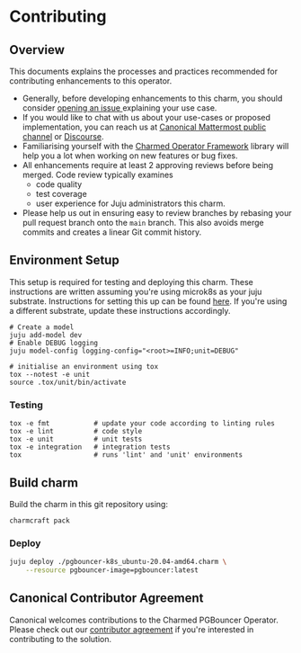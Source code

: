 # Contributing

## Overview

This documents explains the processes and practices recommended for contributing enhancements to
this operator.

- Generally, before developing enhancements to this charm, you should consider [opening an issue
  ](https://github.com/canonical/pgbouncer-k8s-operator/issues) explaining your use case.
- If you would like to chat with us about your use-cases or proposed implementation, you can reach
  us at [Canonical Mattermost public channel](https://chat.charmhub.io/charmhub/channels/charm-dev)
  or [Discourse](https://discourse.charmhub.io/).
- Familiarising yourself with the [Charmed Operator Framework](https://juju.is/docs/sdk) library
  will help you a lot when working on new features or bug fixes.
- All enhancements require at least 2 approving reviews before being merged. Code review typically examines
  - code quality
  - test coverage
  - user experience for Juju administrators this charm.
- Please help us out in ensuring easy to review branches by rebasing your pull request branch onto
  the `main` branch. This also avoids merge commits and creates a linear Git commit history.

## Environment Setup

This setup is required for testing and deploying this charm. These instructions are written assuming you're using microk8s as your juju substrate. Instructions for setting this up can be found [here](https://juju.is/docs/olm/microk8s). If you're using a different substrate, update these instructions accordingly.

```shell
# Create a model
juju add-model dev
# Enable DEBUG logging
juju model-config logging-config="<root>=INFO;unit=DEBUG"

# initialise an environment using tox
tox --notest -e unit
source .tox/unit/bin/activate
```

### Testing

```shell
tox -e fmt           # update your code according to linting rules
tox -e lint          # code style
tox -e unit          # unit tests
tox -e integration   # integration tests
tox                  # runs 'lint' and 'unit' environments
```

## Build charm

Build the charm in this git repository using:

```shell
charmcraft pack
```

### Deploy

```bash
juju deploy ./pgbouncer-k8s_ubuntu-20.04-amd64.charm \
    --resource pgbouncer-image=pgbouncer:latest
```

## Canonical Contributor Agreement

Canonical welcomes contributions to the Charmed PGBouncer Operator. Please check out our [contributor agreement](https://ubuntu.com/legal/contributors) if you're interested in contributing to the solution.
